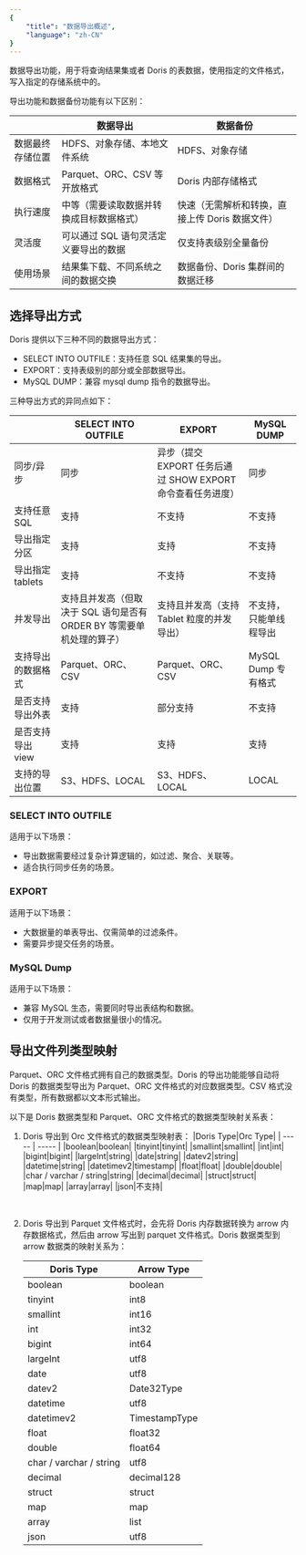 ```yaml
---
{
    "title": "数据导出概述",
    "language": "zh-CN"
}
---
```


<!-- 
Licensed to the Apache Software Foundation (ASF) under one
or more contributor license agreements.  See the NOTICE file
distributed with this work for additional information
regarding copyright ownership.  The ASF licenses this file
to you under the Apache License, Version 2.0 (the
"License"); you may not use this file except in compliance
with the License.  You may obtain a copy of the License at

  http://www.apache.org/licenses/LICENSE-2.0

Unless required by applicable law or agreed to in writing,
software distributed under the License is distributed on an
"AS IS" BASIS, WITHOUT WARRANTIES OR CONDITIONS OF ANY
KIND, either express or implied.  See the License for the
specific language governing permissions and limitations
under the License.
-->

数据导出功能，用于将查询结果集或者 Doris 的表数据，使用指定的文件格式，写入指定的存储系统中的。

导出功能和数据备份功能有以下区别：

| | 数据导出 | 数据备份|
| ----- | ----- | ----- |
|数据最终存储位置|HDFS、对象存储、本地文件系统|HDFS、对象存储|
|数据格式|Parquet、ORC、CSV 等开放格式|Doris 内部存储格式|
|执行速度 | 中等（需要读取数据并转换成目标数据格式）| 快速（无需解析和转换，直接上传 Doris 数据文件）|
|灵活度 | 可以通过 SQL 语句灵活定义要导出的数据 | 仅支持表级别全量备份|
|使用场景 | 结果集下载、不同系统之间的数据交换 | 数据备份、Doris 集群间的数据迁移|

## 选择导出方式

Doris 提供以下三种不同的数据导出方式：

* SELECT INTO OUTFILE：支持任意 SQL 结果集的导出。
* EXPORT：支持表级别的部分或全部数据导出。
* MySQL DUMP：兼容 mysql dump 指令的数据导出。

三种导出方式的异同点如下：

| |SELECT INTO OUTFILE|EXPORT|MySQL DUMP|
| ----- | ----- | ----- | ----- |
|同步/异步 | 同步 | 异步（提交 EXPORT 任务后通过 SHOW EXPORT 命令查看任务进度）| 同步|
|支持任意 SQL|支持 | 不支持 | 不支持|
|导出指定分区 | 支持 | 支持 | 不支持|
|导出指定 tablets|支持 | 不支持 | 不支持|
|并发导出 | 支持且并发高（但取决于 SQL 语句是否有 ORDER BY 等需要单机处理的算子）| 支持且并发高（支持 Tablet 粒度的并发导出）| 不支持，只能单线程导出|
|支持导出的数据格式|Parquet、ORC、CSV|Parquet、ORC、CSV|MySQL Dump 专有格式|
|是否支持导出外表 | 支持 | 部分支持 | 不支持|
|是否支持导出 view|支持 | 支持 | 支持|
|支持的导出位置|S3、HDFS、LOCAL|S3、HDFS、LOCAL|LOCAL|

### SELECT INTO OUTFILE

适用于以下场景：

* 导出数据需要经过复杂计算逻辑的，如过滤、聚合、关联等。
* 适合执行同步任务的场景。

### EXPORT

适用于以下场景：

* 大数据量的单表导出、仅需简单的过滤条件。
* 需要异步提交任务的场景。

### MySQL Dump

适用于以下场景：

* 兼容 MySQL 生态，需要同时导出表结构和数据。
* 仅用于开发测试或者数据量很小的情况。

## 导出文件列类型映射

Parquet、ORC 文件格式拥有自己的数据类型。Doris 的导出功能能够自动将 Doris 的数据类型导出为 Parquet、ORC 文件格式的对应数据类型。CSV 格式没有类型，所有数据都以文本形式输出。

以下是 Doris 数据类型和 Parquet、ORC 文件格式的数据类型映射关系表：

1. Doris 导出到 Orc 文件格式的数据类型映射表：
    |Doris Type|Orc Type|
    | ----- | ----- |
    |boolean|boolean|
    |tinyint|tinyint|
    |smallint|smallint|
    |int|int|
    |bigint|bigint|
    |largeInt|string|
    |date|string|
    |datev2|string|
    |datetime|string|
    |datetimev2|timestamp|
    |float|float|
    |double|double|
    |char / varchar / string|string|
    |decimal|decimal|
    |struct|struct|
    |map|map|
    |array|array|
    |json|不支持|

    <br/>
2. Doris 导出到 Parquet 文件格式时，会先将 Doris 内存数据转换为 arrow 内存数据格式，然后由 arrow 写出到 parquet 文件格式。Doris 数据类型到 arrow 数据类的映射关系为：

    |Doris Type|Arrow Type|
    | ----- | ----- |
    |boolean|boolean|
    |tinyint|int8|
    |smallint|int16|
    |int|int32|
    |bigint|int64|
    |largeInt|utf8|
    |date|utf8|
    |datev2|Date32Type|
    |datetime|utf8|
    |datetimev2|TimestampType|
    |float|float32|
    |double|float64|
    |char / varchar / string|utf8|
    |decimal|decimal128|
    |struct|struct|
    |map|map|
    |array|list|
    |json|utf8|
